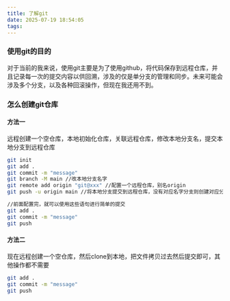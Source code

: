 ```yaml
---
title: 了解git
date: 2025-07-19 18:54:05
tags:
---
```




### 使用git的目的
对于当前的我来说，使用git主要是为了使用github，将代码保存到远程仓库，并且记录每一次的提交内容以供回溯，涉及的仅是单分支的管理和同步。未来可能会涉及多个分支，以及各种回滚操作，但现在我还用不到。

### 怎么创建git仓库

#### 方法一
远程创建一个空仓库，本地初始化仓库，关联远程仓库，修改本地分支名，提交本地分支到远程仓库
```bash
git init 
git add .
git commit -m "message"
git branch -M main //改本地分支名字
git remote add origin "git@xxx" //配置一个远程仓库，别名origin
git push -u origin main //将本地分支提交到远程仓库，没有对应名字分支则创建对应分支，也可以提交到不同名字的分支比如git push -u origin main:dev；这句语句之后本地分支和远程分支之间就会建立关联，直接push就是对应分支

//前面配置完，就可以使用这些语句进行简单的提交
git add .
git commit -m "message"
git push

```

#### 方法二
现在远程创建一个空仓库，然后clone到本地，把文件拷贝过去然后提交即可，其他操作都不需要
```bash
git add .
git commit -m "message"
git push
```

### 